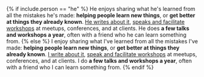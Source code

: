 {% if include.person == "he" %}
He enjoys sharing what he's learned from all the mistakes he's made: **helping people learn new things**, or **get better at things they already known**. [He writes about it](https://naga.co.za/archive/), [speaks and facilitate workshops](https://naga.co.za/community/#workshops-and-speaking) at meetups, conferences, and at clients. He does **a few talks and workshops a year**, often with a friend who he can learn something from.
{% else %}
I enjoy sharing what I've learned from all the mistakes I've made: **helping people learn new things**, or **get better at things they already known**. [I write about it](https://naga.co.za/archive/), [speak and facilitate workshops](https://naga.co.za/community/#workshops-and-speaking) at meetups, conferences, and at clients. I do **a few talks and workshops a year**, often with a friend who I can learn something from.
{% endif %}